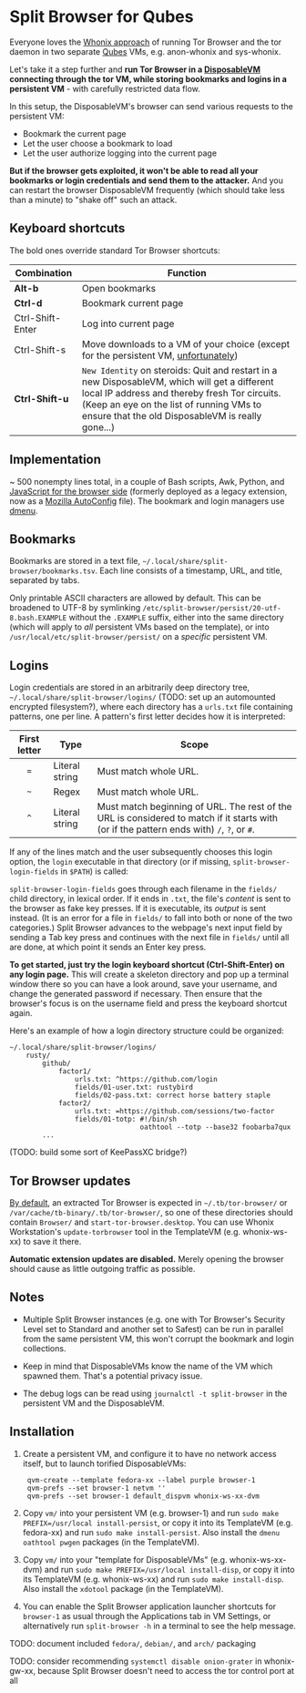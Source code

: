 # Split Browser for Qubes

Everyone loves the [Whonix approach](https://www.whonix.org/wiki/Qubes) of running Tor Browser and the tor daemon in two separate [Qubes](https://www.qubes-os.org/) VMs, e.g. anon-whonix and sys-whonix.

Let's take it a step further and **run Tor Browser in a [DisposableVM](https://www.qubes-os.org/doc/dispvm/) connecting through the tor VM, while storing bookmarks and logins in a persistent VM** - with carefully restricted data flow.

In this setup, the DisposableVM's browser can send various requests to the persistent VM:

- Bookmark the current page
- Let the user choose a bookmark to load
- Let the user authorize logging into the current page

**But if the browser gets exploited, it won't be able to read all your bookmarks or login credentials and send them to the attacker.** And you can restart the browser DisposableVM frequently (which should take less than a minute) to "shake off" such an attack.


## Keyboard shortcuts

The bold ones override standard Tor Browser shortcuts:

Combination      | Function
-----------------|--------------------------------------------------------------
**Alt-b**        | Open bookmarks
**Ctrl-d**       | Bookmark current page
Ctrl-Shift-Enter | Log into current page
Ctrl-Shift-s     | Move downloads to a VM of your choice (except for the persistent VM, [unfortunately](https://github.com/QubesOS/qubes-issues/issues/3318))
**Ctrl-Shift-u** | `New Identity` on steroids: Quit and restart in a new DisposableVM, which will get a different local IP address and thereby fresh Tor circuits. (Keep an eye on the list of running VMs to ensure that the old DisposableVM is really gone...)


## Implementation

~ 500 nonempty lines total, in a couple of Bash scripts, Awk, Python, and [JavaScript for the browser side](vm/disp/usr/share/split-browser/firefox/sb.js) (formerly deployed as a legacy extension, now as a [Mozilla AutoConfig](https://support.mozilla.org/en-US/kb/customizing-firefox-using-autoconfig) file). The bookmark and login managers use [dmenu](https://tools.suckless.org/dmenu/).


## Bookmarks

Bookmarks are stored in a text file, `~/.local/share/split-browser/bookmarks.tsv`. Each line consists of a timestamp, URL, and title, separated by tabs.

Only printable ASCII characters are allowed by default. This can be broadened to UTF-8 by symlinking `/etc/split-browser/persist/20-utf-8.bash.EXAMPLE` without the `.EXAMPLE` suffix, either into the same directory (which will apply to _all_ persistent VMs based on the template), or into `/usr/local/etc/split-browser/persist/` on a _specific_ persistent VM.


## Logins

Login credentials are stored in an arbitrarily deep directory tree, `~/.local/share/split-browser/logins/` (TODO: set up an automounted encrypted filesystem?), where each directory has a `urls.txt` file containing patterns, one per line. A pattern's first letter decides how it is interpreted:

First letter | Type           | Scope
:-----------:|----------------|-------------------------------------------------
`=`          | Literal string | Must match whole URL.
`~`          | Regex          | Must match whole URL.
`^`          | Literal string | Must match beginning of URL. The rest of the URL is considered to match if it starts with (or if the pattern ends with) `/`, `?`, or `#`.

If any of the lines match and the user subsequently chooses this login option, the `login` executable in that directory (or if missing, `split-browser-login-fields` in `$PATH`) is called:

`split-browser-login-fields` goes through each filename in the `fields/` child directory, in lexical order. If it ends in `.txt`, the file's *content* is sent to the browser as fake key presses. If it is executable, its *output* is sent instead. (It is an error for a file in `fields/` to fall into both or none of the two categories.) Split Browser advances to the webpage's next input field by sending a Tab key press and continues with the next file in `fields/` until all are done, at which point it sends an Enter key press.

**To get started, just try the login keyboard shortcut (Ctrl-Shift-Enter) on any login page.** This will create a skeleton directory and pop up a terminal window there so you can have a look around, save your username, and change the generated password if necessary. Then ensure that the browser's focus is on the username field and press the keyboard shortcut again.

Here's an example of how a login directory structure could be organized:

    ~/.local/share/split-browser/logins/
        rusty/
            github/
                factor1/
                    urls.txt: ^https://github.com/login
                    fields/01-user.txt: rustybird
                    fields/02-pass.txt: correct horse battery staple
                factor2/
                    urls.txt: =https://github.com/sessions/two-factor
                    fields/01-totp: #!/bin/sh
                                    oathtool --totp --base32 foobarba7qux
            ...

(TODO: build some sort of KeePassXC bridge?)


## Tor Browser updates

[By default](vm/disp/etc/split-browser/disp/10-defaults.bash#L3), an extracted Tor Browser is expected in `~/.tb/tor-browser/` or `/var/cache/tb-binary/.tb/tor-browser/`, so one of these directories should contain `Browser/` and `start-tor-browser.desktop`. You can use Whonix Workstation's `update-torbrowser` tool in the TemplateVM (e.g. whonix-ws-xx) to save it there.

**Automatic extension updates are disabled.** Merely opening the browser should cause as little outgoing traffic as possible.


## Notes

- Multiple Split Browser instances (e.g. one with Tor Browser's Security Level set to Standard and another set to Safest) can be run in parallel from the same persistent VM, this won't corrupt the bookmark and login collections.

- Keep in mind that DisposableVMs know the name of the VM which spawned them. That's a potential privacy issue.

- The debug logs can be read using `journalctl -t split-browser` in the persistent VM and the DisposableVM.


## Installation

1. Create a persistent VM, and configure it to have no network access itself, but to launch torified DisposableVMs:

        qvm-create --template fedora-xx --label purple browser-1
        qvm-prefs --set browser-1 netvm ''
        qvm-prefs --set browser-1 default_dispvm whonix-ws-xx-dvm

2. Copy `vm/` into your persistent VM (e.g. browser-1) and run `sudo make PREFIX=/usr/local install-persist`, or copy it into its TemplateVM (e.g. fedora-xx) and run `sudo make install-persist`. Also install the `dmenu oathtool pwgen` packages (in the TemplateVM).

3. Copy `vm/` into your "template for DisposableVMs" (e.g. whonix-ws-xx-dvm) and run `sudo make PREFIX=/usr/local install-disp`, or copy it into its TemplateVM (e.g. whonix-ws-xx) and run `sudo make install-disp`. Also install the `xdotool` package (in the TemplateVM).

4. You can enable the Split Browser application launcher shortcuts for `browser-1` as usual through the Applications tab in VM Settings, or alternatively run `split-browser -h` in a terminal to see the help message.

TODO: document included `fedora/`, `debian/`, and `arch/` packaging

TODO: consider recommending `systemctl disable onion-grater` in whonix-gw-xx, because Split Browser doesn't need to access the tor control port at all
